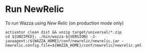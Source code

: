 <h1>Run NewRelic</h1>

To run Wazza using *New Relic* (on production mode only)

    activator clean dist && unzip target/universal/*.zip
    cd ${UNZIPED}; ./bin/wazza-${VERSION} -J-javaagent:/${WAZZA_HOME}/conf/newrelic/newrelic.jar -newrelic.config.file=${WAZZA_HOME}/conf/newrelic/newrelic.yml
    
